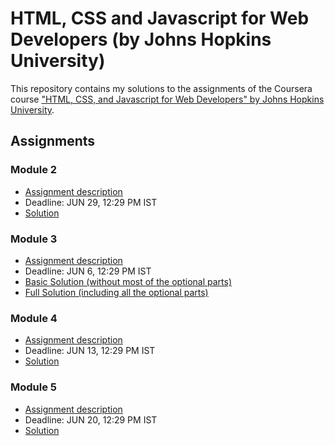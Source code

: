 # HTML, CSS and Javascript for Web Developers (by Johns Hopkins University)

This repository contains my solutions to the assignments of the Coursera course
["HTML, CSS, and Javascript for Web Developers" by Johns Hopkins University](https://www.coursera.org/learn/html-css-javascript-for-web-developers).

## Assignments

### Module 2
* [Assignment description](./Descriptions/assignment2/Assignment-2.md)
* Deadline: JUN 29, 12:29 PM IST
* [Solution](https://shubhamkatheria11.github.io/coursera-test/mod2_solution/)

### Module 3
* [Assignment description](./Descriptions/assignment3/Assignment-3.md)
* Deadline: JUN 6, 12:29 PM IST
* [Basic Solution (without most of the optional parts)](https://shubhamkatheria11.github.io/coursera-test/mod3_solution/index_basic.html)
* [Full Solution (including all the optional parts)](https://shubhamkatheria11.github.io/coursera-test/mod3_solution/)

### Module 4
* [Assignment description](./Descriptions/assignment4/Assignment-4.md)
* Deadline: JUN 13, 12:29 PM IST
* [Solution](https://shubhamkatheria11.github.io/coursera-test/mod4_solution/)

### Module 5
* [Assignment description](./Descriptions/assignment5/Assignment-5.md)
* Deadline: JUN 20, 12:29 PM IST
* [Solution](https://shubhamkatheria11.github.io/coursera-test/mod5_solution/)
